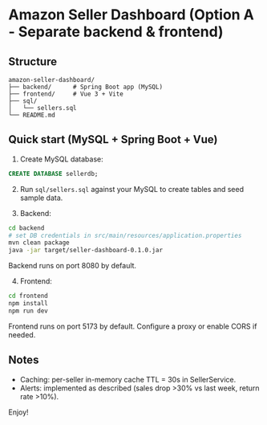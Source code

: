 # Amazon Seller Dashboard (Option A - Separate backend & frontend)

## Structure

```
amazon-seller-dashboard/
├── backend/      # Spring Boot app (MySQL)
├── frontend/     # Vue 3 + Vite
├── sql/
│   └── sellers.sql
└── README.md
```

## Quick start (MySQL + Spring Boot + Vue)

1. Create MySQL database:

```sql
CREATE DATABASE sellerdb;
```

2. Run `sql/sellers.sql` against your MySQL to create tables and seed sample data.

3. Backend:

```bash
cd backend
# set DB credentials in src/main/resources/application.properties
mvn clean package
java -jar target/seller-dashboard-0.1.0.jar
```

Backend runs on port 8080 by default.

4. Frontend:

```bash
cd frontend
npm install
npm run dev
```

Frontend runs on port 5173 by default. Configure a proxy or enable CORS if needed.

## Notes
- Caching: per-seller in-memory cache TTL = 30s in SellerService.
- Alerts: implemented as described (sales drop >30% vs last week, return rate >10%).

Enjoy!